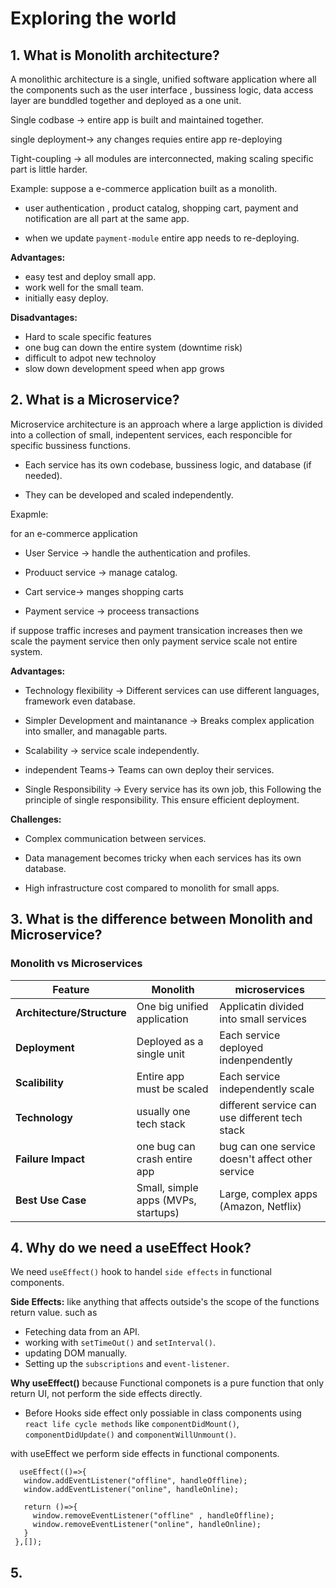 # Exploring the world

## 1. What is Monolith architecture?

A monolithic architecture is a single, unified software application where all the components such as the user interface , bussiness logic, data access layer are bunddled together and deployed as a one unit.

Single codbase -> entire app is built and maintained together.

single deployment-> any changes requies entire app re-deploying

Tight-coupling -> all modules are interconnected, making scaling specific part is little harder.

Example: suppose a e-commerce application built as a monolith.

- user authentication , product catalog, shopping cart, payment and notification are all part at the same app.

- when we update `payment-module` entire app needs to re-deploying.

**Advantages:**

- easy test and deploy small app.
- work well for the small team.
- initially easy deploy.

**Disadvantages:**

- Hard to scale specific features
- one bug can down the entire system (downtime risk)
- difficult to adpot new technoloy
- slow down development speed when app grows

## 2. What is a Microservice?

Microservice architecture is an approach where a large appliction is divided into a collection of small, indepentent services, each responcible for specific bussiness functions.

- Each service has its own codebase, bussiness logic, and database (if needed).

- They can be developed and scaled independently.

Exapmle:

for an e-commerce application

- User Service -> handle the authentication and profiles.

- Produuct service -> manage catalog.

- Cart service-> manges shopping carts

- Payment service -> proceess transactions

if suppose traffic increses and payment transication increases then we scale the payment service then only payment service scale not entire system.


**Advantages:**
- Technology flexibility ->  Different services can use different languages, framework even database.

- Simpler Development and maintanance -> Breaks complex application into smaller, and managable parts.

- Scalability -> service scale independently.

- independent Teams-> Teams can own deploy their services.

- Single Responsibility -> Every service has its own job, this Following the principle of single responsibility. This ensure efficient deployment.



**Challenges:**

- Complex communication between services.

- Data management becomes tricky when each services has its own database.

- High infrastructure cost compared to monolith for small apps.


## 3. What is the difference between Monolith and Microservice?

### Monolith vs Microservices

 | Feature | Monolith | microservices |
 |---------|----------|---------------|
 |**Architecture/Structure**| One big unified application | Applicatin divided into small services |
 |**Deployment**| Deployed as a single unit | Each service deployed indenpendently |
 |**Scalibility**| Entire app must be scaled | Each service independently scale |
 |**Technology**| usually one tech stack | different service can use different tech stack |
 |**Failure Impact**| one bug can crash entire app | bug can one service doesn't affect other service |
 | **Best Use Case**  | Small, simple apps (MVPs, startups)    | Large, complex apps (Amazon, Netflix) |


 ## 4. Why do we need a useEffect Hook?

 We need `useEffect()` hook to handel `side effects` in functional components.

 **Side Effects:** like anything that affects outside's the scope of the functions return value. such as 

 - Feteching data from an API.
 - working with `setTimeOut()` and `setInterval()`.
 - updating DOM manually.
 - Setting up the `subscriptions` and `event-listener`.

 **Why useEffect()** because Functional componets is a pure function that only return UI, not perform  the side effects directly.

 - Before Hooks side effect only possiable in class components using `react life cycle methods` like `componentDidMount()`, `componentDidUpdate()` and `componentWillUnmount()`.

 with useEffect we perform side effects in functional components.


 ```
   useEffect(()=>{
    window.addEventListener("offline", handleOffline);
    window.addEventListener("online", handleOnline);

    return ()=>{
      window.removeEventListener("offline" , handleOffline);
      window.removeEventListener("online", handleOnline);
    }
  },[]);
 ```


 ## 5. 